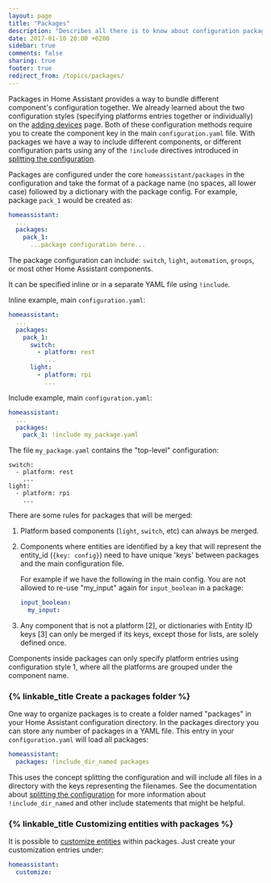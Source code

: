 ```yaml
---
layout: page
title: "Packages"
description: "Describes all there is to know about configuration packages in Home Assistant."
date: 2017-01-10 20:00 +0200
sidebar: true
comments: false
sharing: true
footer: true
redirect_from: /topics/packages/
---
```


Packages in Home Assistant provides a way to bundle different component's configuration together. We already learned about the two configuration styles (specifying platforms entries together or individually) on the [adding devices](/docs/configuration/devices/) page. Both of these configuration methods require you to create the component key in the main `configuration.yaml` file. With packages we have a way to include different components, or different configuration parts using any of the `!include` directives introduced in [splitting the configuration](/docs/configuration/splitting_configuration).

Packages are configured under the core `homeassistant/packages` in the configuration and take the format of a package name (no spaces, all lower case) followed by a dictionary with the package config. For example, package `pack_1` would be created as:

```yaml
homeassistant:
  ...
  packages: 
    pack_1:
      ...package configuration here...
```

The package configuration can include: `switch`, `light`, `automation`, `groups`, or most other Home Assistant components. 

It can be specified inline or in a separate YAML file using `!include`.

Inline example, main `configuration.yaml`:

```yaml
homeassistant:
  ...
  packages: 
    pack_1:
      switch:
        - platform: rest
          ...
      light:
        - platform: rpi
          ...
```

Include example, main `configuration.yaml`:

```yaml
homeassistant:
  ...
  packages: 
    pack_1: !include my_package.yaml
```

The file `my_package.yaml` contains the "top-level" configuration:

```
switch:
  - platform: rest
    ...
light:
  - platform: rpi
    ...
```

There are some rules for packages that will be merged:

1. Platform based components (`light`, `switch`, etc) can always be merged.
2. Components where entities are identified by a key that will represent the entity_id (`{key: config}`) need to have unique 'keys' between packages and the main configuration file. 

    For example if we have the following in the main config. You are not allowed to re-use "my_input" again for `input_boolean` in a package:
    
    ```yaml
    input_boolean:
      my_input:
    ```
3. Any component that is not a platform [2], or dictionaries with Entity ID keys [3] can only be merged if its keys, except those for lists, are solely defined once.

<p class='note tip'>
Components inside packages can only specify platform entries using configuration style 1, where all the platforms are grouped under the component name.
</p>

### {% linkable_title Create a packages folder %}

One way to organize packages is to create a folder named "packages" in your Home Assistant configuration directory. In the packages directory you can store any number of packages in a YAML file. This entry in your `configuration.yaml` will load all packages:

```yaml
homeassistant:
  packages: !include_dir_named packages
```

This uses the concept splitting the configuration and will include all files in a directory with the keys representing the filenames.
See the documentation about [splitting the configuration](/docs/configuration/splitting_configuration/) for more information about `!include_dir_named` and other include statements that might be helpful.

### {% linkable_title Customizing entities with packages %}

It is possible to [customize entities](docs/configuration/customizing-devices/) within packages. Just create your customization entries under:

```yaml
homeassistant:
  customize:
```
